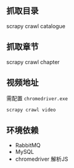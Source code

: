 ## 抓取目录

scrapy crawl catalogue

## 抓取章节

scrapy crawl chapter

## 视频地址

需配置 `chromedriver.exe`

```
scrapy crawl video
```

## 环境依赖

- RabbitMQ
- MySQL
- chromedriver 解析JS